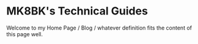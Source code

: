 # MK8BK's Technical Guides

Welcome to my Home Page / Blog / whatever
 definition fits the content of this page well.



```{tableofcontents}
```


